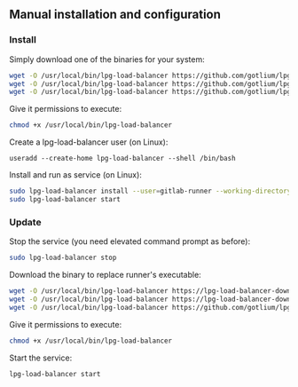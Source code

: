 ## Manual installation and configuration

### Install

Simply download one of the binaries for your system:

```bash
wget -O /usr/local/bin/lpg-load-balancer https://github.com/gotlium/lpg-load-balancer/releases/download/lpg-load-balancer-linux-386
wget -O /usr/local/bin/lpg-load-balancer https://github.com/gotlium/lpg-load-balancer/releases/download/lpg-load-balancer-linux-amd64
wget -O /usr/local/bin/lpg-load-balancer https://github.com/gotlium/lpg-load-balancer/releases/download/lpg-load-balancer-linux-arm
```

Give it permissions to execute:

```bash
chmod +x /usr/local/bin/lpg-load-balancer
```

Create a lpg-load-balancer user (on Linux):

```
useradd --create-home lpg-load-balancer --shell /bin/bash
```

Install and run as service (on Linux):
```bash
sudo lpg-load-balancer install --user=gitlab-runner --working-directory=/home/gitlab-runner
sudo lpg-load-balancer start
```

### Update

Stop the service (you need elevated command prompt as before):

```bash
sudo lpg-load-balancer stop
```

Download the binary to replace runner's executable:

```bash
wget -O /usr/local/bin/lpg-load-balancer https://lpg-load-balancer-downloads.s3.amazonaws.com/latest/binaries/lpg-load-balancer-linux-386
wget -O /usr/local/bin/lpg-load-balancer https://lpg-load-balancer-downloads.s3.amazonaws.com/latest/binaries/lpg-load-balancer-linux-amd64
wget -O /usr/local/bin/lpg-load-balancer https://github.com/gotlium/lpg-load-balancer/releases/download/lpg-load-balancer-linux-arm
```

Give it permissions to execute:

```bash
chmod +x /usr/local/bin/lpg-load-balancer
```

Start the service:

```bash
lpg-load-balancer start
```
